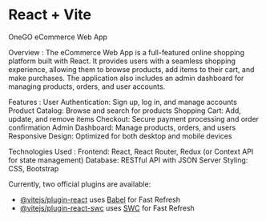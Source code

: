 # React + Vite

OneGO eCommerce Web App

Overview :
The eCommerce Web App is a full-featured online shopping platform built with React. It provides users with a seamless shopping experience, allowing them to browse products, add items to their cart, and make purchases. The application also includes an admin dashboard for managing products, orders, and user accounts.

Features :
User Authentication: Sign up, log in, and manage accounts
Product Catalog: Browse and search for products
Shopping Cart: Add, update, and remove items
Checkout: Secure payment processing and order confirmation
Admin Dashboard: Manage products, orders, and users
Responsive Design: Optimized for both desktop and mobile devices

Technologies Used :
Frontend: React, React Router, Redux (or Context API for state management)
Database: RESTful API with JSON Server
Styling: CSS, Bootstrap

Currently, two official plugins are available:

- [@vitejs/plugin-react](https://github.com/vitejs/vite-plugin-react/blob/main/packages/plugin-react/README.md) uses [Babel](https://babeljs.io/) for Fast Refresh
- [@vitejs/plugin-react-swc](https://github.com/vitejs/vite-plugin-react-swc) uses [SWC](https://swc.rs/) for Fast Refresh
